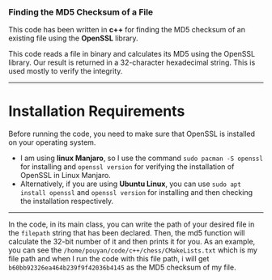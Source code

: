 ### Finding the MD5 Checksum of a File

This code has been written in **c++** for finding the MD5 checksum of an existing file using the **OpenSSL** library.

This code reads a file in binary and calculates its MD5 using the OpenSSL library. Our result is returned in a 32-character hexadecimal string. This is used mostly to verify the integrity.

---

# Installation Requirements

Before running the code, you need to make sure that OpenSSL is installed on your operating system.
- I am using **linux Manjaro**, so I use the command `sudo pacman -S openssl` for installing and `openssl version` for verifying the installation of OpenSSL in Linux Manjaro.
- Alternatively, if you are using **Ubuntu Linux**, you can use `sudo apt install openssl` and `openssl version` for installing and then checking the installation respectively.

---

In the code, in its main class, you can write the path of your desired file in the `filepath` string that has been declared. Then, the md5 function will calculate the 32-bit number of it and then prints it for you.
As an example, you can see the `/home/pouyan/code/c++/chess/CMakeLists.txt` which is my file path and when I run the code with this file path, i will get `b60bb92326ea464b239f9f42036b4145` as the MD5 checksum of my file.
